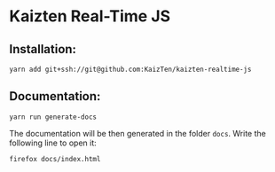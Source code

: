 # Kaizten Real-Time JS

## Installation:

```
yarn add git+ssh://git@github.com:KaizTen/kaizten-realtime-js
```

## Documentation:

``` 
yarn run generate-docs
```

The documentation will be then generated in the folder `docs`. Write the following line to open it:

```
firefox docs/index.html
```